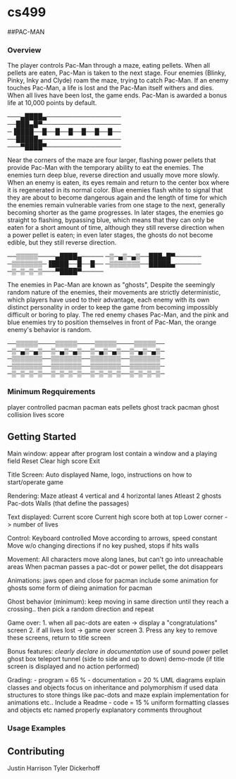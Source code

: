 # cs499 

##PAC-MAN


### Overview

The player controls Pac-Man through a maze, eating pellets. When all pellets are eaten, Pac-Man is taken to the next stage.  Four enemies (Blinky, Pinky, Inky and Clyde) roam the maze, trying to catch Pac-Man. If an enemy touches Pac-Man, a life is lost and the Pac-Man itself withers and dies. When all lives have been lost, the game ends. Pac-Man is awarded a bonus life at 10,000 points by default.

───▄████▄─────────────────
──███▄█▀──────────────────
─▐████──█──█──█──█──█──█──
──█████▄──────────────────
───▀████▀─────────────────

Near the corners of the maze are four larger, flashing power pellets that provide Pac-Man with the temporary ability to eat the enemies. The enemies turn deep blue, reverse direction and usually move more slowly. When an enemy is eaten, its eyes remain and return to the center box where it is regenerated in its normal color. Blue enemies flash white to signal that they are about to become dangerous again and the length of time for which the enemies remain vulnerable varies from one stage to the next, generally becoming shorter as the game progresses. In later stages, the enemies go straight to flashing, bypassing blue, which means that they can only be eaten for a short amount of time, although they still reverse direction when a power pellet is eaten; in even later stages, the ghosts do not become edible, but they still reverse direction.

──▒▒▒▒▒────▄████▄─────
─▒─▄▒─▄▒──███▄█▀──────
─▒▒▒▒▒▒▒─▐████──█──█──
─▒▒▒▒▒▒▒──█████▄──────
─▒─▒─▒─▒───▀████▀─────

The enemies in Pac-Man are known as "ghosts", Despite the seemingly random nature of the enemies, their movements are strictly deterministic, which players have used to their advantage, each enemy with its own distinct personality in order to keep the game from becoming impossibly difficult or boring to play.  The red enemy chases Pac-Man, and the pink and blue enemies try to position themselves in front of Pac-Man, the orange enemy's behavior is random.

──▒▒▒▒▒────▒▒▒▒▒────▒▒▒▒▒────▒▒▒▒▒──
─▒─▄▒─▄▒──▒─▄▒─▄▒──▒─▄▒─▄▒──▒─▄▒─▄▒─
─▒▒▒▒▒▒▒──▒▒▒▒▒▒▒──▒▒▒▒▒▒▒──▒▒▒▒▒▒▒─
─▒▒▒▒▒▒▒──▒▒▒▒▒▒▒──▒▒▒▒▒▒▒──▒▒▒▒▒▒▒─
─▒─▒─▒─▒──▒─▒─▒─▒──▒─▒─▒─▒──▒─▒─▒─▒─



### Minimum Regquirements  
player controlled pacman
pacman eats pellets
ghost track pacman
ghost collision 
lives
score

## Getting Started

Main window:
	appear after program lost
	contain a window and a playing field
	Reset
	Clear high score
	Exit

Title Screen:
	Auto displayed
	Name, logo, instructions on how to start/operate game

Rendering:
	Maze
		atleast 4 vertical and 4 horizontal lanes
	Atleast 2 ghosts
	Pac-dots
	Walls (that define the passages)
	
Text displayed:
	Current score
	Current high score
		both at top
	Lower corner -> number of lives

Control:
	Keyboard controlled
	Move according to arrows, speed constant
	Move w/o changing directions if no key pushed, stops if hits walls

Movement:
	All characters move along lanes, but can't go into unreachable areas
	When pacman passes a pac-dot or power pellet, the dot disappears

Animations:
	jaws open and close for pacman
	include some animation for ghosts
	some form of dieing animation for pacman
	

Ghost behavior (minimum):
	keep moving in same direction until they reach a crossing..
	then pick a random direction and repeat

Game over:
	1. when all pac-dots are eaten -> display a "congratulations" screen
	2. if all lives lost -> game over screen
	3. Press any key to remove these screens, return to title screen

Bonus features:
	*clearly declare in documentation*
	use of sound
	power pellet
	ghost box
	teleport tunnel (side to side and up to down)
	demo-mode (if title screen is displayed and no action performed)
	



Grading:
	- program = 65 %
	- documentation = 20 %
		UML diagrams
		explain classes and objects
		focus on inheritance and polymorphism if used
		data structures to store things like pac-dots and maze
		explain implementation for animations etc..
		Include a Readme
	- code = 15 %
		uniform formatting
		classes and objects etc named properly
		explanatory comments throughout
		

### Usage Examples

## Contributing
  Justin Harrison
  Tyler Dickerhoff
